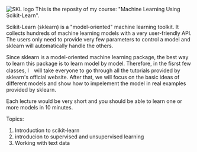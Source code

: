 ![SKL logo](https://github.com/pipidog/SKLclass/raw/master/SKL_logo.png)
This is the reposity of my course: "Machine Learning Using Scikit-Learn".

Scikit-Learn (sklearn) is a "model-oriented" machine learning toolkit. 
It collects hundreds of machine learning models with a very user-friendly 
API. The users only need to provide very few parameters to control a model 
and sklearn will automatically handle the others. 

Since sklearn is a model-oriented machine learning package, the best way
to learn this package is to learn model by model. Therefore, in the fisrst 
few classes, I　will take everyone to go through all the tutorials provided
by sklearn's official website. After that, we will focus on the basic ideas 
of different models and show how to impelement the model in real examples 
provided by sklearn.

Each lecture would be very short and you should be able to learn one or 
more models in 10 minutes. 

Topics:

1. Introduction to scikit-learn
2. introducion to supervised and unsupervised learning
3. Working with text data